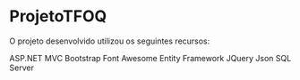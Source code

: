 # ProjetoTFOQ
O projeto desenvolvido utilizou os seguintes recursos:

ASP.NET MVC
Bootstrap
Font Awesome
Entity Framework
JQuery
Json
SQL Server
